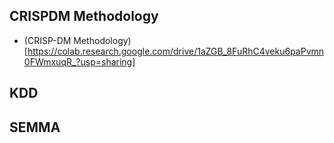 ## CRISPDM Methodology
- (CRISP-DM Methodology)[https://colab.research.google.com/drive/1aZGB_8FuRhC4veku6paPvmn0FWmxuqR_?usp=sharing]

## KDD

## SEMMA